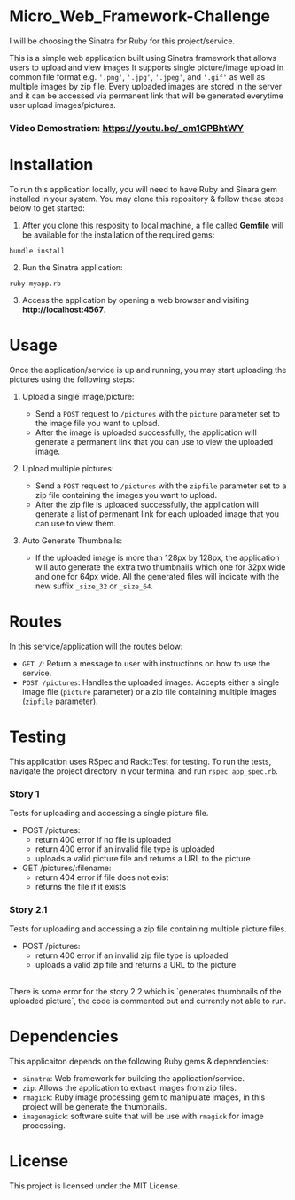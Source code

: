 # Micro_Web_Framework-Challenge

I will be choosing the Sinatra for Ruby for this project/service.

This is a simple web application built using Sinatra framework that allows users to upload and view images
It supports single picture/image upload in common file format e.g. `'.png'`, `'.jpg'`, `'.jpeg'`, and `'.gif'` as well as multiple images by zip file.
Every uploaded images are stored in the server and it can be accessed via permanent link that will be generated everytime user upload images/pictures.

### Video Demostration: https://youtu.be/_cm1GPBhtWY

# Installation

To run this application locally, you will need to have Ruby and Sinara gem installed in your system.
You may clone this repository & follow these steps below to get started:

1. After you clone this resposity to local machine, a file called **Gemfile** will be available for the installation of the required gems:

```
bundle install
```

2. Run the Sinatra application:

```
ruby myapp.rb
```

3. Access the application by opening a web browser and visiting **http://localhost:4567**.

# Usage

Once the application/service is up and running, you may start uploading the pictures using the following steps:

1. Upload a single image/picture:

   - Send a `POST` request to `/pictures` with the `picture` parameter set to the image file you want to upload.
   - After the image is uploaded successfully, the application will generate a permanent link that you can use to view the uploaded image.

2. Upload multiple pictures:

   - Send a `POST` request to `/pictures` with the `zipfile` parameter set to a zip file containing the images you want to upload.
   - After the zip file is uploaded successfully, the application will generate a list of permenant link for each uploaded image that you can use to view them.

3. Auto Generate Thumbnails:
   - If the uploaded image is more than 128px by 128px, the application will auto generate the extra two thumbnails which one for 32px wide and one for 64px wide. All the generated files will indicate with the new suffix `_size_32` or `_size_64`.

# Routes

In this service/application will the routes below:

- `GET /`: Return a message to user with instructions on how to use the service.
- `POST /pictures`: Handles the uploaded images. Accepts either a single image file (`picture` parameter) or a zip file containing multiple images (`zipfile` parameter).

# Testing

This application uses RSpec and Rack::Test for testing. To run the tests, navigate the project directory in your terminal and run `rspec app_spec.rb`.

### Story 1

Tests for uploading and accessing a single picture file.

- POST /pictures:
  - return 400 error if no file is uploaded
  - return 400 error if an invalid file type is uploaded
  - uploads a valid picture file and returns a URL to the picture
- GET /pictures/:filename:
  - return 404 error if file does not exist
  - returns the file if it exists

### Story 2.1

Tests for uploading and accessing a zip file containing multiple picture files.

- POST /pictures:
  - return 400 error if an invalid zip file type is uploaded
  - uploads a valid zip file and returns a URL to the picture

<br />
There is some error for the story 2.2 which is `generates thumbnails of the uploaded picture`, the code is commented out and currently not able to run.

# Dependencies

This applicaiton depends on the following Ruby gems & dependencies:

- `sinatra`: Web framework for building the application/service.
- `zip`: Allows the application to extract images from zip files.
- `rmagick`: Ruby image processing gem to manipulate images, in this project will be generate the thumbnails.
- `imagemagick`: software suite that will be use with `rmagick` for image processing.

# License

This project is licensed under the MIT License.
